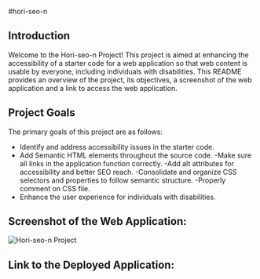 #hori-seo-n

## Introduction
Welcome to the Hori-seo-n Project! This project is aimed at enhancing the accessibility of a starter code for a web application so that web content is usable by everyone, including individuals with disabilities. This README provides an overview of the project, its objectives, a screenshot of the web application and a link to access the web application.

## Project Goals
The primary goals of this project are as follows:
- Identify and address accessibility issues in the starter code.
- Add Semantic HTML elements throughout the source code.
-Make sure all links in the application function correctly.
-Add alt attributes for accessibility and better SEO reach.
-Consolidate and organize CSS selectors and properties to follow semantic structure.
-Properly comment on CSS file.
- Enhance the user experience for individuals with disabilities.

## Screenshot of the Web Application:
![Hori-seo-n Project](assets/images/hori-seo-n.jpg)

## Link to the Deployed Application:
